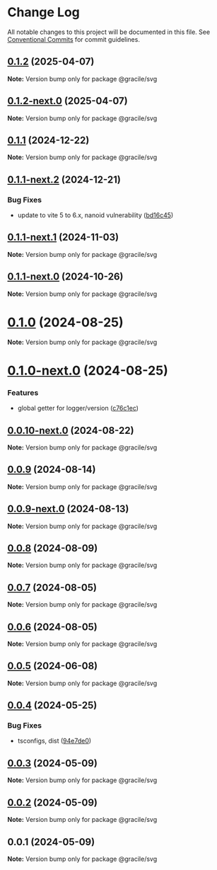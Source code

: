 # Change Log

All notable changes to this project will be documented in this file.
See [Conventional Commits](https://conventionalcommits.org) for commit guidelines.

## [0.1.2](https://github.com/gracile-web/gracile/compare/@gracile/svg@0.1.2-next.0...@gracile/svg@0.1.2) (2025-04-07)

**Note:** Version bump only for package @gracile/svg

## [0.1.2-next.0](https://github.com/gracile-web/gracile/compare/@gracile/svg@0.1.1...@gracile/svg@0.1.2-next.0) (2025-04-07)

**Note:** Version bump only for package @gracile/svg

## [0.1.1](https://github.com/gracile-web/gracile/compare/@gracile/svg@0.1.1-next.2...@gracile/svg@0.1.1) (2024-12-22)

**Note:** Version bump only for package @gracile/svg

## [0.1.1-next.2](https://github.com/gracile-web/gracile/compare/@gracile/svg@0.1.1-next.1...@gracile/svg@0.1.1-next.2) (2024-12-21)

### Bug Fixes

* update to vite 5 to 6.x, nanoid vulnerability ([bd16c45](https://github.com/gracile-web/gracile/commit/bd16c45c66d09ec491cda84a09d161747ab89e57))

## [0.1.1-next.1](https://github.com/gracile-web/gracile/compare/@gracile/svg@0.1.1-next.0...@gracile/svg@0.1.1-next.1) (2024-11-03)

**Note:** Version bump only for package @gracile/svg

## [0.1.1-next.0](https://github.com/gracile-web/gracile/compare/@gracile/svg@0.1.0...@gracile/svg@0.1.1-next.0) (2024-10-26)

**Note:** Version bump only for package @gracile/svg

# [0.1.0](https://github.com/gracile-web/gracile/compare/@gracile/svg@0.1.0-next.0...@gracile/svg@0.1.0) (2024-08-25)

**Note:** Version bump only for package @gracile/svg

# [0.1.0-next.0](https://github.com/gracile-web/gracile/compare/@gracile/svg@0.0.10-next.0...@gracile/svg@0.1.0-next.0) (2024-08-25)

### Features

* global getter for logger/version ([c76c1ec](https://github.com/gracile-web/gracile/commit/c76c1ec1e5b6104ef5c40695768e84af5167baf9))

## [0.0.10-next.0](https://github.com/gracile-web/gracile/compare/@gracile/svg@0.0.9...@gracile/svg@0.0.10-next.0) (2024-08-22)

**Note:** Version bump only for package @gracile/svg

## [0.0.9](https://github.com/gracile-web/gracile/compare/@gracile/svg@0.0.9-next.0...@gracile/svg@0.0.9) (2024-08-14)

**Note:** Version bump only for package @gracile/svg

## [0.0.9-next.0](https://github.com/gracile-web/gracile/compare/@gracile/svg@0.0.8...@gracile/svg@0.0.9-next.0) (2024-08-13)

**Note:** Version bump only for package @gracile/svg

## [0.0.8](https://github.com/gracile-web/gracile/compare/@gracile/svg@0.0.8-next.0...@gracile/svg@0.0.8) (2024-08-09)

**Note:** Version bump only for package @gracile/svg

## [0.0.7](https://github.com/gracile-web/gracile/compare/@gracile/svg@0.0.6-next.3...@gracile/svg@0.0.7) (2024-08-05)

**Note:** Version bump only for package @gracile/svg

## [0.0.6](https://github.com/gracile-web/gracile/compare/@gracile/svg@0.0.6-next.3...@gracile/svg@0.0.6) (2024-08-05)

**Note:** Version bump only for package @gracile/svg

## [0.0.5](https://github.com/gracile-web/gracile/compare/@gracile/svg@0.0.4...@gracile/svg@0.0.5) (2024-06-08)

**Note:** Version bump only for package @gracile/svg

## [0.0.4](https://github.com/gracile-web/gracile/compare/@gracile/svg@0.0.3...@gracile/svg@0.0.4) (2024-05-25)

### Bug Fixes

* tsconfigs, dist ([94e7de0](https://github.com/gracile-web/gracile/commit/94e7de079f887bee5936c8b0f8a0301f60c8b215))

## [0.0.3](https://github.com/gracile-web/gracile/compare/@gracile/svg@0.0.2...@gracile/svg@0.0.3) (2024-05-09)

**Note:** Version bump only for package @gracile/svg

## [0.0.2](https://github.com/gracile-web/gracile/compare/@gracile/svg@0.0.1...@gracile/svg@0.0.2) (2024-05-09)

**Note:** Version bump only for package @gracile/svg

## 0.0.1 (2024-05-09)

**Note:** Version bump only for package @gracile/svg
